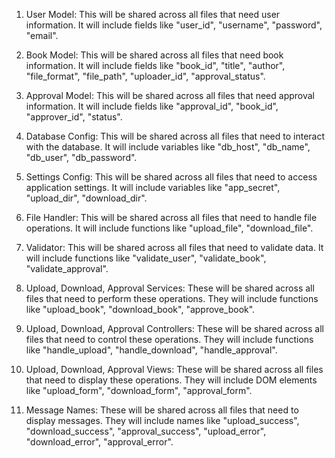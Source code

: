1. User Model: This will be shared across all files that need user information. It will include fields like "user_id", "username", "password", "email".

2. Book Model: This will be shared across all files that need book information. It will include fields like "book_id", "title", "author", "file_format", "file_path", "uploader_id", "approval_status".

3. Approval Model: This will be shared across all files that need approval information. It will include fields like "approval_id", "book_id", "approver_id", "status".

4. Database Config: This will be shared across all files that need to interact with the database. It will include variables like "db_host", "db_name", "db_user", "db_password".

5. Settings Config: This will be shared across all files that need to access application settings. It will include variables like "app_secret", "upload_dir", "download_dir".

6. File Handler: This will be shared across all files that need to handle file operations. It will include functions like "upload_file", "download_file".

7. Validator: This will be shared across all files that need to validate data. It will include functions like "validate_user", "validate_book", "validate_approval".

8. Upload, Download, Approval Services: These will be shared across all files that need to perform these operations. They will include functions like "upload_book", "download_book", "approve_book".

9. Upload, Download, Approval Controllers: These will be shared across all files that need to control these operations. They will include functions like "handle_upload", "handle_download", "handle_approval".

10. Upload, Download, Approval Views: These will be shared across all files that need to display these operations. They will include DOM elements like "upload_form", "download_form", "approval_form".

11. Message Names: These will be shared across all files that need to display messages. They will include names like "upload_success", "download_success", "approval_success", "upload_error", "download_error", "approval_error".